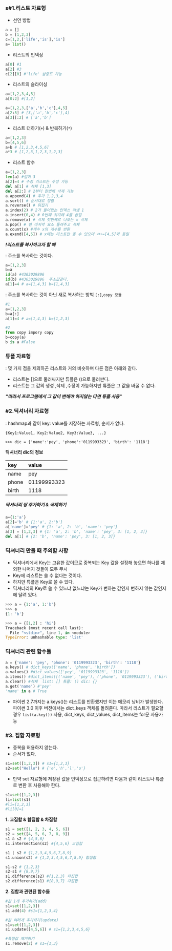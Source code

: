 ### s#1.리스트 자료형

- 선언 방법

``` python
a = []
b = [1,2,3]
c=[1,2,['life','is'],'is']
a= list()
```

- 리스트의 인덱싱

``` python
a[0] #1
a[2] #3
c[2][0] #'life' 삼중도 가능
```

- 리스트의 슬라이싱

``` python
a=[1,2,3,4,5]
a[0:2] #[1,2]

a=[1,2,3,['a','b','c'],4,5]
a[2:5] # [3,['a','b','c'],4]
a[3][:2] # ['a','b']
```

- 리스트 더하기(`+`) & 반복하기(`*`)

``` python
a=[1,2,3]
b=[4,5,6]
a+b # [1,2,3,4,5,6]
a*3 # [1,2,3,1,2,3,1,2,3]
```

- 리스트 함수

``` python
a=[1,2,3]
len(a) #길이 3
a[2]=4 # 수정 리스트는 수정 가능
del a[1] # 삭제 [1,3]
del a[2:] # 2부터 한번에 삭제 가능
a.append(4) # 추가 1,2,3,4
a.sort() # 순서대로 정렬
a.reverse() # 뒤집기
a.index(2) # 2가 들어있는 인덱스 꺼냄 1
a.insert(0,4) # 0번쨰 위치에 4를 삽입
a.remove(x) # 삭제 첫번째로 나오는 x 삭제
a.pop() # 맨 마지막 요소 돌려주고 삭제
a.count(x) #개수 x의 개수를 반환
a.exend([4,5]) # x에는 리스트만 올 수 있으며 ㅁ+=[4,5]와 동일

```

***!리스트를 복사하고자 할 때***

: 주소를 복사하는 것이다.

``` python
a=[1,2,3]
b=a
id(a) #4303029896
id(b) #4303029896  주소값같다.
a[1]=4 # a=[1,4,3] b=[1,4,3]
```

: 주소를 복사하는 것이 아닌 새로 복사하는 방벅 `[:]`,`copy 모듈`

``` python
#1
a=[1,2,3]
b=a[:]
a[1]=4 # a=[1,4,3] b=[1,2,3]

#2
from copy impory copy
b=copy(a)
b is a #False
```



### 튜플 자료형

: 몇 가지 점을 제외하곤 리스트와 거의 비슷하며 다른 점은 아래와 같다.

- 리스트는 []으로 둘러싸지만 튜플은 ()으로 둘러싼다.
- 리스트는 그 값의 생성 ,삭제 ,수정이 가능하지만 튜플은 그 값을 바꿀 수 없다.

***"따라서 프로그램에서 그 값이 변해야 하지않는 다면 튜플 사용"***



### #2.딕셔너리 자료형

: hashmap과 같이 key: value를 저장하는 자료형, 순서가 없다.

`{Key1:Value1, Key2:Value2, Key3:Value3, ...}`

```
>>> dic = {'name':'pey', 'phone':'0119993323', 'birth': '1118'}
```

**딕셔너리 dic의 정보**

| key   | value       |
| :---- | :---------- |
| name  | pey         |
| phone | 01199993323 |
| birth | 1118        |

##### 딕셔너리 쌍 추가하기 & 삭제하기

``` python
a={1:'a'}
a[2]='b' # {1:'a', 2:'b'}
a['name']='pey' # {1: 'a', 2: 'b', 'name': 'pey'}
a[3] = [1,2,3] # {1: 'a', 2: 'b', 'name': 'pey', 3: [1, 2, 3]}
del a[1] # {2: 'b', 'name': 'pey', 3: [1, 2, 3]}
```

### 딕셔너리 만들 때 주의할 사항

- 딕셔너리에서 Key는 고유한 값이므로 중복되는 Key 값을 설정해 놓으면 하나를 제외한 나머지 것들이 모두 무시
- Key에 리스트는 쓸 수 없다는 것이다.
- 하지만 튜플은 Key로 쓸 수 있다. 
- 딕셔너리의 Key로 쓸 수 있느냐 없느냐는 Key가 변하는 값인지 변하지 않는 값인지에 달려 있다. 



``` python
>>> a = {1:'a', 1:'b'}
>>> a
{1: 'b'}

>>> a = {[1,2] : 'hi'}
Traceback (most recent call last):
  File "<stdin>", line 1, in <module>
TypeError: unhashable type: 'list'
```

### 딕셔너리 관련 함수들

``` python
a = {'name': 'pey', 'phone': '0119993323', 'birth': '1118'}
a.keys() # dict_keys(['name', 'phone', 'birth'])
a.values() #dict_values(['pey', '0119993323', '1118'])
a.items() #dict_items([('name', 'pey'), ('phone', '0119993323'), ('birth', '1118')])
a.clear() #삭제  list: [] 튜플: () dic: {}
a.get('name') #'pey'
'name' in a # True

```

* 파이썬 2.7까지는 a.keys()는 리스트를 반환했지만 이는 메모리 낭비가 발생한다. 파이썬 3.0 이후 버전에서는 dict_keys 객체를 돌려준다. 따라서 리스트가 필요할 경우 `list(a.key())` 사용, dict_keys, dict_values, dict_items는 for문 사용가능



### #3. 집합 자료형

- 중복을 허용하지 않는다.
- 순서가 없다.

```  python
s1=set([1,2,3]) # s1={1,2,3}
s2=set("Hello") # {'e','h','l','o'}
```

- 만약 set 자료형에 저장된 값을 인덱싱으로 접근하려면 다음과 같이 리스트나 튜플로 변환 후 사용해야 한다.

``` python
s1=set([1,2,3]) 
li=list(s1)
#li=[1,2,3]
#li[0]=1
```

**1. 교집합 & 합집합 & 차집합**

``` python
s1 = set([1, 2, 3, 4, 5, 6])
s2 = set([4, 5, 6, 7, 8, 9])
s1 & s2 # {4,5,6}
s1.intersection(s2) #{4,5,6} 교집합

s1 | s2 # {1,2,3,4,5,6,7,8,9}
s1.union(s2) # {1,2,3,4,5,6,7,8,9} 합집합

s1-s2 # {1,2,3}
s2-s1 # {8,9,7} 
s1.difference(s2) #{1,2,3} 차집합
s2.difference(s1) #{8,9,7} 차집합
```



**2. 집합과 관련된 함수들**

``` python
#값 1개 추가하기(add)
s1=set([1,2,3])
s1.add(4) #s1={1,2,3,4}

#값 여러개 추가하기(update)
s1=set([1,2,3])
s1.update([4,5,6]) # s1={1,2,3,4,5,6}

#특정값 제거하기
s1.remove(2) # s1={1,3}
```



